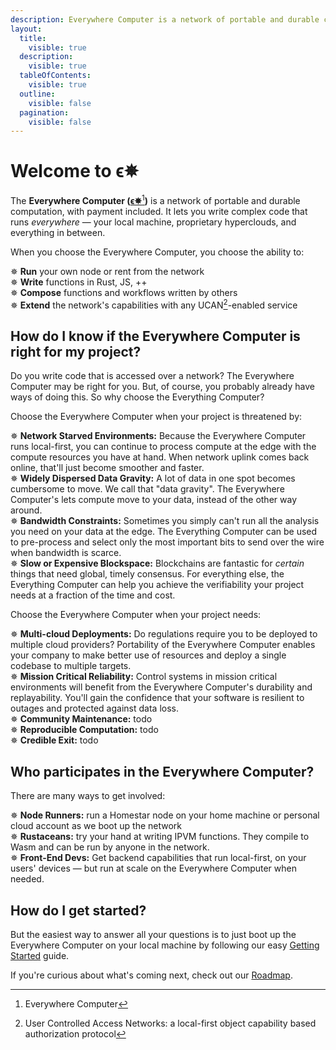 ```yaml
---
description: Everywhere Computer is a network of portable and durable compute.
layout:
  title:
    visible: true
  description:
    visible: true
  tableOfContents:
    visible: true
  outline:
    visible: false
  pagination:
    visible: false
---
```


# Welcome to ϵ✵

The **Everywhere Computer (**[**ϵ✵**](#user-content-fn-1)[^1]**)** is a network of portable and durable computation, with payment included. It lets you write complex code that runs _everywhere_ — your local machine, proprietary hyperclouds, and everything in between.

When you choose the Everywhere Computer, you choose the ability to:

✵ **Run** your own node or rent from the network\
✵ **Write** functions in Rust, JS, ++\
✵ **Compose** functions and workflows written by others\
✵ **Extend** the network's capabilities with any UCAN[^2]-enabled service

## How do I know if the Everywhere Computer is right for my project?

Do you write code that is accessed over a network? The Everywhere Computer may be right for you. But, of course, you probably already have ways of doing this. So why choose the Everything Computer?&#x20;

Choose the Everywhere Computer when your project is threatened by:

✵ **Network Starved Environments:** Because the Everywhere Computer runs local-first, you can continue to process compute at the edge with the compute resources you have at hand. When network uplink comes back online, that'll just become smoother and faster.\
✵ **Widely Dispersed Data Gravity:** A lot of data in one spot becomes cumbersome to move. We call that "data gravity". The Everywhere Computer's lets compute move to your data, instead of the other way around.\
✵ **Bandwidth Constraints:** Sometimes you simply can't run all the analysis you need on your data at the edge. The Everything Computer can be used to pre-process and select only the most important bits to send over the wire when bandwidth is scarce.\
✵ **Slow or Expensive Blockspace:** Blockchains are fantastic for _certain_ things that need global, timely consensus. For everything else, the Everything Computer can help you achieve the verifiability your project needs at a fraction of the time and cost.

Choose the Everywhere Computer when your project needs:

✵ **Multi-cloud Deployments:** Do regulations require you to be deployed to multiple cloud providers? Portability of the Everywhere Computer enables your company to make better use of resources and deploy a single codebase to multiple targets.\
✵ **Mission Critical Reliability:** Control systems in mission critical environments will benefit from the Everywhere Computer's durability and replayability. You'll gain the confidence that your software is resilient to outages and protected against data loss.\
✵ **Community Maintenance:** todo\
✵ **Reproducible Computation:** todo\
✵ **Credible Exit:** todo

## Who participates in the Everywhere Computer?

There are many ways to get involved:

✵ **Node Runners:** run a Homestar node on your home machine or personal cloud account as we boot up the network\
✵ **Rustaceans:** try your hand at writing IPVM functions. They compile to Wasm and can be run by anyone in the network.\
✵ **Front-End Devs:** Get backend capabilities that run local-first, on your users' devices — but run at scale on the Everywhere Computer when needed.

## How do I get started?

But the easiest way to answer all your questions is to just boot up the Everywhere Computer on your local machine by following our easy [Getting Started](getting-started/setup-your-local-node.md) guide.

If you're curious about what's coming next, check out our [Roadmap](https://github.com/orgs/everywhere-computer/projects/1/views/1).

[^1]: Everywhere Computer

[^2]: User Controlled Access Networks: a local-first object capability based authorization protocol
